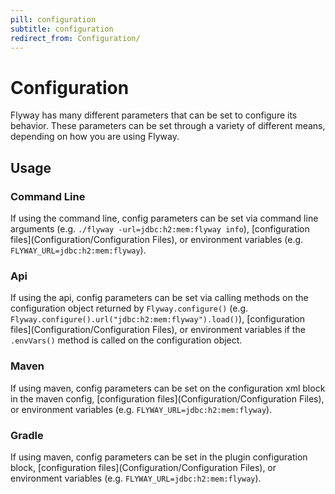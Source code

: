 ```yaml
---
pill: configuration
subtitle: configuration
redirect_from: Configuration/
---
```


# Configuration

Flyway has many different parameters that can be set to configure its behavior. These parameters can be set through a variety of different means, depending on how you are using Flyway.

## Usage

### Command Line
If using the command line, config parameters can be set via command line arguments (e.g. `./flyway -url=jdbc:h2:mem:flyway info`), [configuration files](Configuration/Configuration Files), or environment variables (e.g. `FLYWAY_URL=jdbc:h2:mem:flyway`).

### Api
If using the api, config parameters can be set via calling methods on the configuration object returned by `Flyway.configure()` (e.g. `Flyway.configure().url("jdbc:h2:mem:flyway").load()`), [configuration files](Configuration/Configuration Files), or environment variables if the `.envVars()` method is called on the configuration object.

### Maven
If using maven, config parameters can be set on the configuration xml block in the maven config, [configuration files](Configuration/Configuration Files), or environment variables (e.g. `FLYWAY_URL=jdbc:h2:mem:flyway`).

### Gradle
If using maven, config parameters can be set in the plugin configuration block, [configuration files](Configuration/Configuration Files), or environment variables (e.g. `FLYWAY_URL=jdbc:h2:mem:flyway`).
